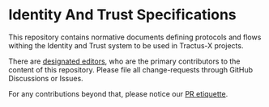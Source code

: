 # Identity And Trust Specifications

This repository contains normative documents defining protocols and flows withing the Identity and Trust system to be
used in Tractus-X projects.

There are [designated editors](./pr_etiquette.md#the-designated-editors-as-of-sept-21-2023), who are the primary
contributors to the content of this repository. Please file all change-requests through GitHub Discussions or Issues.

For any contributions beyond that, please notice our [PR etiquette](pr_etiquette.md).


